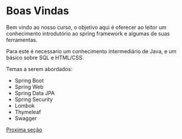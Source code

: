 # Boas Vindas

Bem vindo ao nosso curso, o objetivo aqui é oferecer ao leitor um conhecimento introdutório ao spring framework e algumas de suas ferramentas.

Para este é necessario um conhecimento intermediário de Java, e um básico sobre SQL e HTML/CSS.

Temas a serem abordados:

* Spring Boot
* Spring Web
* Spring Data JPA
* Spring Security
* Lombok
* Thymeleaf 
* Swagger

[Proxima seção](./o-que-e-o-spring.md)